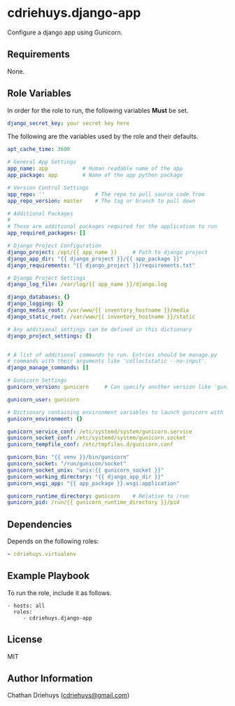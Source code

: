 cdriehuys.django-app
=========

Configure a django app using Gunicorn.

Requirements
------------

None.

Role Variables
--------------

In order for the role to run, the following variables **Must** be set.

```YAML
django_secret_key: your secret key here
```

The following are the variables used by the role and their defaults.

```YAML
apt_cache_time: 3600

# General App Settings
app_name: app           # Human readable name of the app
app_package: app        # Name of the app python package

# Version Control Settings
app_repo: ''                # The repo to pull source code from
app_repo_version: master    # The tag or branch to pull down

# Additional Packages
#
# These are additional packages required for the application to run
app_required_packages: []

# Django Project Configuration
django_project: /opt/{{ app_name }}     # Path to django project
django_app_dir: "{{ django_project }}/{{ app_package }}"
django_requirements: "{{ django_project }}/requirements.txt"

# Django Project Settings
django_log_file: /var/log/{{ app_name }}/django.log

django_databases: {}
django_logging: {}
django_media_root: /var/www/{{ inventory_hostname }}/media
django_static_root: /var/www/{{ inventory_hostname }}/static

# Any additional settings can be defined in this dictionary
django_project_settings: {}


# A list of additional commands to run. Entries should be manage.py
# commands with their arguments like 'collectstatic --no-input'.
django_manage_commands: []

# Gunicorn Settings
gunicorn_version: gunicorn     # Can specify another version like 'gunicorn >= 19.7'

gunicorn_user: gunicorn

# Dictionary containing environment variables to launch gunicorn with
gunicorn_environment: {}

gunicorn_service_conf: /etc/systemd/system/gunicorn.service
gunicorn_socket_conf: /etc/systemd/system/gunicorn.socket
gunicorn_tempfile_conf: /etc/tmpfiles.d/gunicorn.conf

gunicorn_bin: "{{ venv }}/bin/gunicorn"
gunicorn_socket: "/run/gunicon/socket"
gunicorn_socket_unix: "unix:{{ gunicorn_socket }}"
gunicorn_working_directory: "{{ django_app_dir }}"
gunicorn_wsgi_app: "{{ app_package }}.wsgi:application"

gunicorn_runtime_directory: gunicorn    # Relative to /run
gunicorn_pid: /run/{{ gunicorn_runtime_directory }}/pid
```

Dependencies
------------

Depends on the following roles:

```YAML
- cdriehuys.virtualenv
```

Example Playbook
----------------

To run the role, include it as follows.

    - hosts: all
      roles:
         - cdriehuys.django-app

License
-------

MIT

Author Information
------------------

Chathan Driehuys (cdriehuys@gmail.com)
